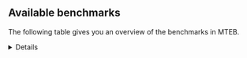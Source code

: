 ## Available benchmarks
The following table gives you an overview of the benchmarks in MTEB.

<details>

<!-- This allows the table to be autogenerated in the future: -->
<!-- BENCHMARKS TABLE START -->

| Name | Leaderboard name | # Tasks | Task Types | Domains | Languages |
|------|------------------|---------|------------|---------|-----------|
| [BEIR](https://arxiv.org/abs/2104.08663) | BEIR | 15 | Retrieval: 15 | [Reviews, Social, Encyclopaedic, News, Non-fiction, Government, Web, Written, Financial, Programming, Blog, Academic, Medical] | eng |
| [BEIR-NL](https://arxiv.org/abs/2412.08329) | BEIR-NL | 15 | Retrieval: 15 | [Encyclopaedic, Non-fiction, Web, Written, Academic, Medical] | nld |
| [BRIGHT](https://brightbenchmark.github.io/) | BRIGHT | 1 | Retrieval: 1 | [Non-fiction, Written] | eng |
| [BRIGHT (long)](https://brightbenchmark.github.io/) | BRIGHT (long) | 1 | Retrieval: 1 | [Non-fiction, Written] | eng |
| [BuiltBench(eng)](https://arxiv.org/abs/2411.12056) | BuiltBench(eng) | 4 | Clustering: 2, Retrieval: 1, Reranking: 1 | [Engineering, Written] | eng |
| [ChemTEB](https://arxiv.org/abs/2412.00532) | Chemical | 27 | BitextMining: 1, Classification: 17, Clustering: 2, PairClassification: 5, Retrieval: 2 | [Chemistry] | kor,spa,nld,tur,jpn,zho,deu,hin,eng,fra,msa,ces,por |
| [CoIR](https://github.com/CoIR-team/coir) | Code Information Retrieval | 10 | Retrieval: 10 | [Written, Programming] | java,python,php,sql,go,javascript,eng,ruby,c++ |
| [CodeRAG](https://arxiv.org/abs/2406.14497) | CodeRAG | 4 | Reranking: 4 | [Programming] | python |
| [Encodechka](https://github.com/avidale/encodechka) | Encodechka | 7 | STS: 2, Classification: 4, PairClassification: 1 | [Fiction, Social, News, Non-fiction, Web, Written, Government] | rus |
| [FollowIR](https://arxiv.org/abs/2403.15246) | Instruction Following | 3 | InstructionRetrieval: 3 | [News, Written] | eng |
| [LongEmbed](https://arxiv.org/abs/2404.12096v2) | Long-context Retrieval | 6 | Retrieval: 6 | [Fiction, Spoken, Encyclopaedic, Non-fiction, Written, Blog, Academic] | eng |
| [MIEB(Img)](https://arxiv.org/abs/2504.10471) | Image only | 49 | Any2AnyRetrieval: 15, ImageClassification: 22, ImageClustering: 5, VisualSTS(eng): 5, VisualSTS(multi): 2 | [Scene, Reviews, Social, Spoken, Encyclopaedic, News, Non-fiction, Web, Written, Blog, Medical] | kor,ara,spa,nld,tur,ita,pol,deu,rus,eng,cmn,fra,por |
| [MIEB(Multilingual)](https://arxiv.org/abs/2504.10471) | Image-Text, Multilingual | 130 | ImageClassification: 22, ImageClustering: 5, ZeroShotClassification: 23, VisionCentricQA: 6, Compositionality: 7, VisualSTS(eng): 7, Any2AnyRetrieval: 45, DocumentUnderstanding: 10, Any2AnyMultilingualRetrieval: 3, VisualSTS(multi): 2 | [Scene, Reviews, Social, Spoken, Encyclopaedic, News, Non-fiction, Web, Written, Constructed, Blog, Academic, Medical] | quz,est,fin,mri,ron,jpn,deu,ell,nor,swa,ces,tha,heb,ita,ben,swe,ukr,zho,hrv,hin,rus,tel,fra,dan,por,kor,ara,fas,nld,pol,vie,ind,tur,bul,spa,eng,cmn,fil,hun |
| [MIEB(eng)](https://arxiv.org/abs/2504.10471) | Image-Text, English | 125 | ImageClassification: 22, ImageClustering: 5, ZeroShotClassification: 23, VisionCentricQA: 6, Compositionality: 7, VisualSTS(eng): 7, Any2AnyRetrieval: 45, DocumentUnderstanding: 10 | [Scene, Reviews, Social, Spoken, Encyclopaedic, News, Non-fiction, Web, Written, Constructed, Blog, Academic, Medical] | eng |
| [MIEB(lite)](https://arxiv.org/abs/2504.10471) | Image-Text, Lite | 51 | ImageClassification: 8, ImageClustering: 2, ZeroShotClassification: 7, VisionCentricQA: 5, Compositionality: 6, VisualSTS(eng): 2, VisualSTS(multi): 2, Any2AnyRetrieval: 11, DocumentUnderstanding: 6, Any2AnyMultilingualRetrieval: 2 | [Scene, Reviews, Social, Spoken, Encyclopaedic, News, Non-fiction, Web, Written, Blog, Academic, Medical] | quz,est,fin,mri,ron,jpn,deu,ell,nor,swa,ces,tha,heb,ita,ben,swe,ukr,zho,hrv,hin,rus,tel,fra,dan,por,kor,ara,fas,nld,pol,vie,ind,spa,tur,bul,eng,cmn,fil,hun |
| [MINERSBitextMining](https://arxiv.org/pdf/2406.07424) | MINERSBitextMining | 7 | BitextMining: 7 | [Social, Reviews, Written] | nno,min,ell,pcm,mad,bel,heb,ita,nij,swe,tam,nob,dan,rej,por,bug,arq,lat,nov,kzj,pes,isl,ind,tat,spa,ceb,ber,cmn,fry,cym,kab,cat,tuk,khm,mkd,cbk,oci,deu,sqi,ang,yue,dtp,ace,ben,urd,hrv,hin,rus,ile,mui,ara,swg,csb,ban,cha,mhr,afr,glg,bhp,est,fin,epo,eus,hye,bre,mal,tzl,sun,arz,swh,gsw,zsm,ukr,tel,wuu,slk,lit,nld,gla,ina,war,xho,hau,abs,bbc,tur,gle,kaz,eng,jav,cor,hun,aze,amh,mak,lvs,ast,ron,jpn,kur,max,ido,tgl,yid,slv,ces,lfn,bew,tha,bjn,ibo,fra,bos,yor,mon,srp,kor,pam,kat,uzb,fao,pol,awa,mar,pms,vie,orv,nds,uig,bul,dsb,hsb |
| MTEB(Code, v1) | Code | 12 | Retrieval: 12 | [Written, Programming] | java,c,python,php,sql,scala,go,typescript,javascript,eng,shell,ruby,rust,swift,c++ |
| MTEB(Europe, v1) | European | 74 | BitextMining: 7, Classification: 21, Clustering: 8, Retrieval: 15, InstructionRetrieval: 3, MultilabelClassification: 2, PairClassification: 6, Reranking: 3, STS: 9 | [Spoken, Subtitles, Fiction, Religious, Academic, Medical, Social, Encyclopaedic, Non-fiction, Government, Reviews, News, Legal, Web, Written, Financial, Programming, Constructed, Blog] | est,fin,nno,eus,ron,deu,ell,slv,ces,ita,swe,hrv,fra,nob,dan,por,mlt,slk,lit,nld,fao,pol,lav,isl,spa,bul,gle,rom,eng,hun |
| MTEB(Indic, v1) | Indic | 23 | BitextMining: 4, Clustering: 1, Classification: 13, PairClassification: 1, Retrieval: 2, Reranking: 1, STS: 1 | [Fiction, Social, Reviews, Spoken, Encyclopaedic, News, Legal, Non-fiction, Web, Written, Religious, Constructed, Government] | mai,mal,nep,hne,mwr,guj,gom,bho,kas,ben,asm,boy,urd,tam,hin,kan,tel,sat,bgc,gbm,brx,raj,npi,snd,awa,mar,doi,pan,pus,san,mup,bod,mni,eng,ory |
| MTEB(Law, v1) | Legal | 8 | Retrieval: 8 | [Legal, Written] | zho,deu,eng |
| MTEB(Medical, v1) | Medical | 12 | Retrieval: 9, Clustering: 2, Reranking: 1 | [Medical, Non-fiction, Web, Written, Academic, Government] | kor,ara,spa,vie,cmn,pol,zho,eng,rus,fra |
| MTEB(Multilingual, v1) | Multilingual | 132 | BitextMining: 13, Classification: 43, Clustering: 17, Retrieval: 18, InstructionRetrieval: 3, MultilabelClassification: 5, PairClassification: 11, Reranking: 6, STS: 16 | [Spoken, Subtitles, Fiction, Religious, Academic, Medical, Entertainment, Social, Encyclopaedic, Non-fiction, Government, Reviews, News, Legal, Web, Written, Financial, Programming, Constructed, Blog] | kpr,ake,obo,eri,lgl,otq,gdr,zac,ksj,apz,min,bjr,pio,bvr,wro,kin,azg,roo,okv,ded,mad,mbh,zia,ita,boy,nij,kup,cya,gnw,nna,run,dwr,auy,cop,tlf,vec,por,boa,gaw,xnn,lij,gvn,ndg,pes,tuo,aia,myw,zpo,ote,dgz,swp,zpm,spa,tat,ckb,kpg,snx,med,mqb,lmo,plt,ape,ber,agd,cth,kiw,eko,fry,kew,mri,tuf,hub,avt,nii,kpf,far,qvz,klv,rai,tir,ian,nou,djr,zyp,nhr,ace,hye,shi,ots,bzh,kqf,kas,khk,mqj,hrv,llg,acf,mwc,rus,cbc,bgc,txu,gvc,qvw,srm,nnq,nso,nhu,tzo,kql,mux,tna,yrb,urb,kue,khz,kqc,enq,clu,cpu,abx,bam,krc,kgk,scn,usa,kde,csy,hop,afr,umb,sim,kbc,ulk,sot,hla,kyz,mcd,yaa,nhy,sps,azj,chv,ong,kdl,xsi,prs,tso,ntu,tbo,kgp,ktm,zsm,snc,fuf,suz,tcz,mbb,zao,qve,wuu,apn,mxb,tpt,shj,wap,bki,mek,mbt,nho,nld,war,bon,yal,amp,cbr,bkd,chk,kkc,bem,kon,lav,spp,dji,kqa,rwo,tur,gle,wsk,blz,kdc,aau,buk,azz,bmu,myu,met,kne,lvs,agt,hus,lbb,srn,mpj,kik,lid,mkj,kyc,ido,ces,gux,agu,bzj,are,nhw,rro,anv,apb,tbc,tgp,tha,bps,ztq,nwi,mvn,tca,cap,mgh,mwe,bjn,ssx,bos,bjz,pjt,mio,gup,kmu,kyq,srp,kor,fas,nqo,bef,cjv,for,mar,naf,cek,yaq,doi,orv,tiy,ttc,zaj,mcb,jvn,mlh,qub,udu,dsb,msc,nde,crn,sny,cbs,hmn,quy,tet,fil,fur,mgc,qup,mir,jac,knc,jao,qvm,bdd,big,zab,bbr,mbc,msb,rmc,ell,haw,fij,kea,tfr,pon,swe,xbi,asm,toj,sll,zar,box,tbf,tod,gub,wat,bkq,dan,wnu,gbm,dhg,ptu,aka,amx,lug,raj,gvf,agm,yre,cta,nif,cpy,mhl,knf,tsw,tnn,xtm,isl,yka,ind,fai,zap,mos,mxp,mpx,dif,cak,sah,hbo,qwh,ltz,tcs,ame,daa,gui,kaq,ubu,ziw,cat,cpb,khm,mai,mkd,ngp,esk,waj,oci,gyr,mcf,kiz,nep,arl,mco,nor,gul,mmo,yby,kmr,zas,guj,nss,szl,cbi,mpp,zho,cnl,huu,mjc,cpa,huv,mna,ven,noa,mui,ile,ksr,kac,apw,tos,poy,sco,sue,gym,nch,csb,ilo,mbs,zam,aui,beu,kto,mie,mto,ntj,dgr,ayr,nhe,wuv,grn,bqc,mhr,abt,mgw,wiu,bmr,zpl,ory,wrs,qvn,bhp,tpz,msm,ata,bbb,gfk,nak,fin,maz,nin,grc,mil,hne,swa,wln,pap,zul,sun,lac,sin,hix,mau,maj,pab,mit,kvg,tim,cme,orm,lit,bhl,cac,zav,ssw,sbe,pwg,zca,ghs,mwp,zlm,apc,hau,emi,mcp,bjv,klt,xon,cso,hmo,nab,ary,quc,kaz,meu,byx,eng,lcm,ptp,kje,hun,tnp,amh,cor,atd,mig,opm,top,mcr,mih,aso,cle,seh,wed,aer,cab,tiw,kur,max,anh,pag,yid,heg,pad,ken,mlg,lfn,viv,bho,mbj,myk,fra,agg,nbq,qvs,hlt,pma,bzd,dyu,bkx,ndj,sbs,tif,wol,hui,qul,yor,yuj,kat,aoi,bxh,caa,inb,soy,uzb,awa,qxo,cwe,pls,kqw,ter,vid,taq,cco,uig,tpa,hat,bul,imo,tte,row,hsb,cot,tah,kwi,taw,gai,toc,etr,tof,otn,mxt,apu,gnn,ood,kpw,quf,ebk,fuh,tke,pcm,agn,mwr,mks,nys,qvc,snn,mpm,cbv,usp,iou,bel,srq,heb,maa,xav,shn,mwf,tam,nob,dzo,wiv,chd,bvd,ffm,cut,npl,kam,msk,ubr,iws,ese,nov,kzj,zpv,uvh,stp,zaw,jic,plu,sag,xtd,lim,byr,pah,bco,ncj,poe,dwy,crh,ntp,kms,fuv,kab,tew,tmd,wmw,qvh,gdn,mox,auc,uli,msy,geb,ang,dgc,tac,apr,ngu,piu,nyu,yap,gom,xed,ben,bjp,mti,uzn,snp,tbg,mib,ncl,zsr,sus,qxh,cmo,lbk,som,alp,ara,bmk,ixl,bus,vmy,swg,nop,gmv,kjs,dob,hch,nvm,kwd,wal,meq,aeb,arb,knv,cnt,boj,kos,ons,kpj,glk,knj,zai,cuc,glg,cbu,est,ikk,gof,hot,kmk,not,yva,als,rkb,zpc,cbt,ikw,gvs,amu,tzl,bba,bch,ksd,nsn,ppo,kbh,mam,zga,ajp,gsw,pao,dah,tel,sbk,sua,tuc,tum,qxn,tgo,slk,cpc,mbl,luo,awk,wbp,lww,brx,gla,ina,awx,faa,bgt,bjk,cjo,urw,cuk,lus,car,dad,ydd,bbc,poi,bod,cub,guo,nca,nlg,acm,mak,ctu,ast,ars,div,hvn,ron,zad,tdt,ssg,atb,aak,slv,amo,bew,smo,guh,muy,kmb,prf,uvl,miz,kmo,ibo,fuc,dov,mya,dop,otm,pam,mey,acr,cni,gam,kud,rmy,mca,bsj,mxq,pol,sxb,spl,snd,mmx,tyv,vie,svk,bqp,cof,con,atg,kyf,mee,nds,awb,fue,quh,mle,aoj,chq,zpq,lin,rom,arn,mcq,tav,kbq,trc,kwf,mph,kbp,cux,wim,nno,kwj,nko,gun,chz,twi,amm,cao,gwi,kkl,kmg,kvn,ruf,poh,jiv,crx,ssd,khs,rop,reg,ltg,beo,yon,tue,rej,bug,arq,mlt,mic,tzj,ycn,npi,lat,sja,adz,cgc,jae,myy,wrk,sna,zty,pan,uri,gaz,mlp,hto,rgu,ceb,jni,acq,bpr,mup,tvk,yml,soq,cmn,xla,cax,yss,cym,zos,kir,tuk,txq,pri,cbk,ncu,yut,deu,wbi,pbt,sqi,tku,aey,cjk,arp,bmh,cav,yue,tzm,dtp,urd,kpx,hns,dww,bss,gah,azb,hin,kan,maq,kek,pib,sab,shp,yuw,bhg,msa,zpu,tbz,gng,pir,too,djk,mkn,upv,att,ura,tgk,wos,nas,urt,wer,san,leu,mav,amn,yad,cha,gum,jid,mkl,ban,ton,cui,caf,amf,mps,mva,amk,epo,spm,nuy,eus,bre,mal,bgs,mpt,mdy,ctp,zpz,taj,ign,arz,swh,lex,spy,isn,aby,ukr,nhg,sey,tnc,zat,aly,zaa,lif,lao,kze,sgb,bsn,bnp,srd,wmt,fon,xho,yle,tsn,aon,abs,bak,tnk,rug,pus,wnc,acu,aai,alq,jav,kgf,aze,nus,ino,mop,bea,kbm,lua,aii,jpn,bao,tgl,amr,emp,ipi,mzz,mag,ewe,tpi,agr,aaz,dik,mon,kmh,sgz,nya,sri,glv,fao,blw,aom,nhi,pms,omw,nfa,chf,kyg,smk,tee,bsp,mni,sat |
| [MTEB(Scandinavian, v1)](https://kennethenevoldsen.github.io/scandinavian-embedding-benchmark/) | Scandinavian | 28 | BitextMining: 2, Classification: 13, Retrieval: 7, Clustering: 6 | [Fiction, Social, Reviews, Spoken, Encyclopaedic, News, Legal, Non-fiction, Web, Written, Blog, Government] | isl,nno,swe,fao,nob,dan |
| [MTEB(cmn, v1)](https://github.com/FlagOpen/FlagEmbedding/tree/master/research/C_MTEB) | Chinese | 32 | Retrieval: 8, Reranking: 4, PairClassification: 2, Clustering: 4, STS: 7, Classification: 7 | [Entertainment, Medical, Non-fiction, Financial, Written, Academic, Government] | cmn |
| [MTEB(deu, v1)](https://arxiv.org/html/2401.02709v1) | German | 19 | Classification: 6, Clustering: 4, PairClassification: 2, Reranking: 1, Retrieval: 4, STS: 2 | [Reviews, Spoken, Encyclopaedic, News, Legal, Non-fiction, Web, Written] | deu |
| MTEB(eng, v1) | English Legacy | 56 | Classification: 12, Retrieval: 15, Clustering: 11, Reranking: 4, STS: 10, PairClassification: 3, Summarization: 1 | [Reviews, Social, Spoken, Encyclopaedic, News, Non-fiction, Government, Web, Programming, Written, Financial, Blog, Academic, Medical] | eng |
| MTEB(eng, v2) | English | 41 | Retrieval: 10, Clustering: 8, Reranking: 2, STS: 9, Classification: 8, PairClassification: 3, Summarization: 1 | [Reviews, Social, Spoken, Encyclopaedic, News, Non-fiction, Web, Written, Programming, Financial, Blog, Academic, Medical] | eng |
| MTEB(fas, beta) | Farsi (BETA) | 60 | Classification: 18, Clustering: 5, PairClassification: 8, Reranking: 2, Retrieval: 21, STS: 3, BitextMining: 3 | [Reviews, Social, Spoken, Encyclopaedic, News, Web, Written, Religious, Blog, Academic, Medical] | fas |
| [MTEB(fra, v1)](https://arxiv.org/abs/2405.20468) | French | 25 | Classification: 6, Clustering: 7, PairClassification: 1, Reranking: 2, Retrieval: 5, STS: 3, Summarization: 1 | [Reviews, Social, Spoken, Encyclopaedic, News, Legal, Non-fiction, Web, Written, Academic] | fra,eng |
| [MTEB(jpn, v1)](https://github.com/sbintuitions/JMTEB) | Japanese | 16 | Clustering: 2, Classification: 4, STS: 2, PairClassification: 1, Retrieval: 6, Reranking: 1 | [Reviews, Spoken, Encyclopaedic, News, Non-fiction, Web, Written, Academic] | jpn |
| MTEB(kor, v1) | Korean | 6 | Classification: 1, Reranking: 1, Retrieval: 2, STS: 2 | [Reviews, Spoken, Encyclopaedic, News, Web, Written] | kor |
| [MTEB(pol, v1)](https://arxiv.org/abs/2405.10138) | Polish | 17 | Classification: 7, Clustering: 3, PairClassification: 4, STS: 3 | [Fiction, Reviews, Social, Spoken, News, Legal, Non-fiction, Web, Written, Academic] | pol |
| [MTEB(rus, v1)](https://aclanthology.org/2023.eacl-main.148/) | Russian | 23 | Classification: 9, Clustering: 3, MultilabelClassification: 2, PairClassification: 1, Reranking: 2, Retrieval: 3, STS: 3 | [Reviews, Social, Spoken, Encyclopaedic, News, Web, Written, Blog, Academic] | rus |
| [NanoBEIR](https://huggingface.co/collections/zeta-alpha-ai/nanobeir-66e1a0af21dfd93e620cd9f6) | NanoBEIR | 13 | Retrieval: 13 | [Social, Encyclopaedic, News, Non-fiction, Web, Written, Academic, Medical] | eng |
| [RAR-b](https://arxiv.org/abs/2404.06347) | Reasoning retrieval | 17 | Retrieval: 17 | [Encyclopaedic, Programming, Written] | eng |

<!-- BENCHMARKS TABLE END -->
